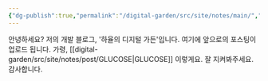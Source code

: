 ```yaml
---
{"dg-publish":true,"permalink":"/digital-garden/src/site/notes/main/","tags":"gardenEntry","dgHomeLink":true,"dgPassFrontmatter":false}
---
```


안녕하세요?
저의 개발 블로그, '하율의 디지털 가든'입니다. 
여기에 앞으로의 포스팅이 업로드 됩니다. 
가령, [[digital-garden/src/site/notes/post/GLUCOSE|GLUCOSE]] 이렇게요. 
잘 지켜봐주세요. 감사합니다.

